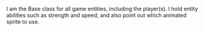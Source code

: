 I am the Base class for all game entities, including the player(s).
I hold entity abilities such as strength and speed, and also point out which animated sprite to use.